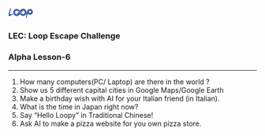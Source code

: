 <img src='../loop.png' width='10%'>

### LEC: Loop Escape Challenge
### Alpha Lesson-6
---
1. How many computers(PC/ Laptop) are there in the world ?
2. Show us 5 different capital cities in Google Maps/Google Earth
3. Make a birthday wish with AI for your Italian friend (in Italian).
4. What is the time in Japan right now?
5. Say “Hello Loopy” in Traditional Chinese!
6. Ask AI to make a pizza website for you own pizza store.
